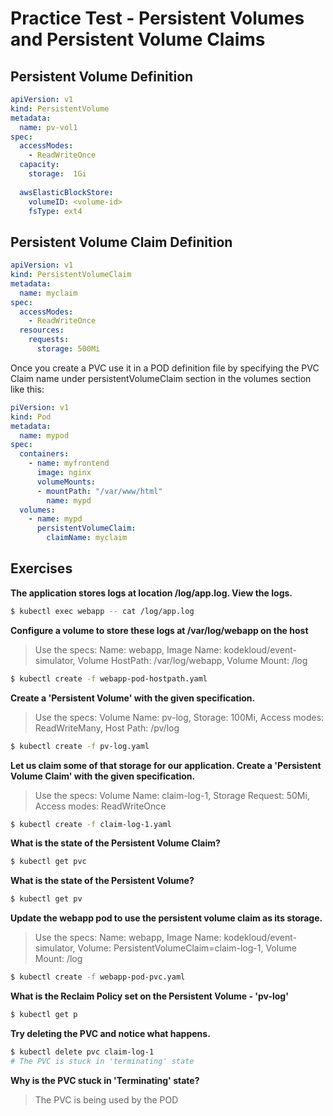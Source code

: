 # Practice Test - Persistent Volumes and Persistent Volume Claims

## Persistent Volume Definition

```yaml
apiVersion: v1
kind: PersistentVolume
metadata:
  name: pv-vol1
spec: 
  accessModes: 
    - ReadWriteOnce
  capacity:
    storage:  1Gi
  
  awsElasticBlockStore:
    volumeID: <volume-id>
    fsType: ext4
```

## Persistent Volume Claim Definition

```yaml
apiVersion: v1
kind: PersistentVolumeClaim
metadata:
  name: myclaim
spec:
  accessModes:
    - ReadWriteOnce
  resources:
    requests:
      storage: 500Mi
```

Once you create a PVC use it in a POD definition file by specifying the PVC Claim name under persistentVolumeClaim section in the volumes section like this:

```yaml
piVersion: v1
kind: Pod
metadata:
  name: mypod
spec:
  containers:
    - name: myfrontend
      image: nginx
      volumeMounts:
      - mountPath: "/var/www/html"
        name: mypd
  volumes:
    - name: mypd
      persistentVolumeClaim:
        claimName: myclaim
```

## Exercises

**The application stores logs at location /log/app.log. View the logs.**

```bash
$ kubectl exec webapp -- cat /log/app.log
```

**Configure a volume to store these logs at /var/log/webapp on the host**

> Use the specs: Name: webapp, Image Name: kodekloud/event-simulator, Volume HostPath: /var/log/webapp, Volume Mount: /log

```bash
$ kubectl create -f webapp-pod-hostpath.yaml
```

**Create a 'Persistent Volume' with the given specification.**

> Use the specs: Volume Name: pv-log, Storage: 100Mi, Access modes: ReadWriteMany, Host Path: /pv/log

```bash
$ kubectl create -f pv-log.yaml
```

**Let us claim some of that storage for our application. Create a 'Persistent Volume Claim' with the given specification.**

> Use the specs: Volume Name: claim-log-1, Storage Request: 50Mi, Access modes: ReadWriteOnce

```bash
$ kubectl create -f claim-log-1.yaml
```

**What is the state of the Persistent Volume Claim?**

```bash
$ kubectl get pvc
```

**What is the state of the Persistent Volume?**

```bash
$ kubectl get pv
```

**Update the webapp pod to use the persistent volume claim as its storage.**

> Use the specs: Name: webapp, Image Name: kodekloud/event-simulator, Volume: PersistentVolumeClaim=claim-log-1, Volume Mount: /log

```bash
$ kubectl create -f webapp-pod-pvc.yaml
```

**What is the Reclaim Policy set on the Persistent Volume - 'pv-log'**

```bash
$ kubectl get p
```

**Try deleting the PVC and notice what happens.**

```bash
$ kubectl delete pvc claim-log-1
# The PVC is stuck in 'terminating' state
```

**Why is the PVC stuck in 'Terminating' state?**

> The PVC is being used by the POD
